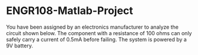 # ENGR108-Matlab-Project
You have been assigned by an electronics manufacturer to analyze the circuit shown below. The component with a resistance of 100 ohms can only safely carry a current of 0.5mA before failing. The system is powered by a 9V battery. 
